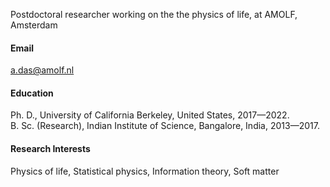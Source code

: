 
Postdoctoral researcher working on the the physics of life, at AMOLF, Amsterdam

#### Email
a.das@amolf.nl

#### Education
Ph. D., University of California Berkeley, United States, 2017—2022.\
B. Sc. (Research), Indian Institute of Science, Bangalore, India, 2013—2017.

#### Research Interests
Physics of life, Statistical physics, Information theory, Soft matter

